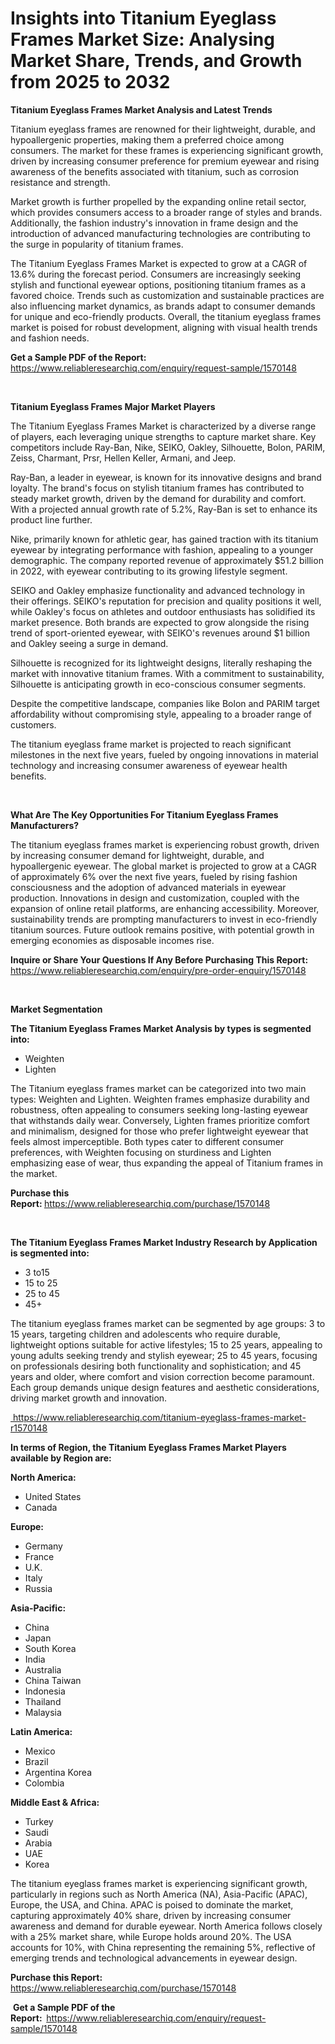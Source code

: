 <p><h1>Insights into Titanium Eyeglass Frames Market Size: Analysing Market Share, Trends, and Growth from 2025 to 2032</h1></p><p><strong>Titanium Eyeglass Frames Market Analysis and Latest Trends</strong></p>
<p><p>Titanium eyeglass frames are renowned for their lightweight, durable, and hypoallergenic properties, making them a preferred choice among consumers. The market for these frames is experiencing significant growth, driven by increasing consumer preference for premium eyewear and rising awareness of the benefits associated with titanium, such as corrosion resistance and strength. </p><p>Market growth is further propelled by the expanding online retail sector, which provides consumers access to a broader range of styles and brands. Additionally, the fashion industry's innovation in frame design and the introduction of advanced manufacturing technologies are contributing to the surge in popularity of titanium frames. </p><p>The Titanium Eyeglass Frames Market is expected to grow at a CAGR of 13.6% during the forecast period. Consumers are increasingly seeking stylish and functional eyewear options, positioning titanium frames as a favored choice. Trends such as customization and sustainable practices are also influencing market dynamics, as brands adapt to consumer demands for unique and eco-friendly products. Overall, the titanium eyeglass frames market is poised for robust development, aligning with visual health trends and fashion needs.</p></p>
<p><strong>Get a Sample PDF of the Report:&nbsp;</strong> <a href="https://www.reliableresearchiq.com/enquiry/request-sample/1570148?utm_campaign=2333&utm_medium=2&utm_source=Github&utm_content=ia&utm_term=13042025&utm_id=titanium-eyeglass-frames">https://www.reliableresearchiq.com/enquiry/request-sample/1570148</a></p>
<p>&nbsp;</p>
<p><strong>Titanium Eyeglass Frames Major Market Players</strong></p>
<p><p>The Titanium Eyeglass Frames Market is characterized by a diverse range of players, each leveraging unique strengths to capture market share. Key competitors include Ray-Ban, Nike, SEIKO, Oakley, Silhouette, Bolon, PARIM, Zeiss, Charmant, Prsr, Hellen Keller, Armani, and Jeep.</p><p>Ray-Ban, a leader in eyewear, is known for its innovative designs and brand loyalty. The brand's focus on stylish titanium frames has contributed to steady market growth, driven by the demand for durability and comfort. With a projected annual growth rate of 5.2%, Ray-Ban is set to enhance its product line further.</p><p>Nike, primarily known for athletic gear, has gained traction with its titanium eyewear by integrating performance with fashion, appealing to a younger demographic. The company reported revenue of approximately $51.2 billion in 2022, with eyewear contributing to its growing lifestyle segment.</p><p>SEIKO and Oakley emphasize functionality and advanced technology in their offerings. SEIKO's reputation for precision and quality positions it well, while Oakley's focus on athletes and outdoor enthusiasts has solidified its market presence. Both brands are expected to grow alongside the rising trend of sport-oriented eyewear, with SEIKO's revenues around $1 billion and Oakley seeing a surge in demand.</p><p>Silhouette is recognized for its lightweight designs, literally reshaping the market with innovative titanium frames. With a commitment to sustainability, Silhouette is anticipating growth in eco-conscious consumer segments.</p><p>Despite the competitive landscape, companies like Bolon and PARIM target affordability without compromising style, appealing to a broader range of customers.</p><p>The titanium eyeglass frame market is projected to reach significant milestones in the next five years, fueled by ongoing innovations in material technology and increasing consumer awareness of eyewear health benefits.</p></p>
<p>&nbsp;</p>
<p><strong>What Are The Key Opportunities For Titanium Eyeglass Frames Manufacturers?</strong></p>
<p><p>The titanium eyeglass frames market is experiencing robust growth, driven by increasing consumer demand for lightweight, durable, and hypoallergenic eyewear. The global market is projected to grow at a CAGR of approximately 6% over the next five years, fueled by rising fashion consciousness and the adoption of advanced materials in eyewear production. Innovations in design and customization, coupled with the expansion of online retail platforms, are enhancing accessibility. Moreover, sustainability trends are prompting manufacturers to invest in eco-friendly titanium sources. Future outlook remains positive, with potential growth in emerging economies as disposable incomes rise.</p></p>
<p><strong>Inquire or Share Your Questions If Any Before Purchasing This Report:</strong> <a href="https://www.reliableresearchiq.com/enquiry/pre-order-enquiry/1570148?utm_campaign=2333&utm_medium=2&utm_source=Github&utm_content=ia&utm_term=13042025&utm_id=titanium-eyeglass-frames">https://www.reliableresearchiq.com/enquiry/pre-order-enquiry/1570148</a></p>
<p>&nbsp;</p>
<p><strong>Market Segmentation</strong></p>
<p><strong>The Titanium Eyeglass Frames Market Analysis by types is segmented into:</strong></p>
<p><ul><li>Weighten</li><li>Lighten</li></ul></p>
<p><p>The Titanium eyeglass frames market can be categorized into two main types: Weighten and Lighten. Weighten frames emphasize durability and robustness, often appealing to consumers seeking long-lasting eyewear that withstands daily wear. Conversely, Lighten frames prioritize comfort and minimalism, designed for those who prefer lightweight eyewear that feels almost imperceptible. Both types cater to different consumer preferences, with Weighten focusing on sturdiness and Lighten emphasizing ease of wear, thus expanding the appeal of Titanium frames in the market.</p></p>
<p><strong>Purchase this Report:&nbsp;</strong><a href="https://www.reliableresearchiq.com/purchase/1570148?utm_campaign=2333&utm_medium=2&utm_source=Github&utm_content=ia&utm_term=13042025&utm_id=titanium-eyeglass-frames">https://www.reliableresearchiq.com/purchase/1570148</a></p>
<p>&nbsp;</p>
<p><strong>The Titanium Eyeglass Frames Market Industry Research by Application is segmented into:</strong></p>
<p><ul><li>3 to15</li><li>15 to 25</li><li>25 to 45</li><li>45+</li></ul></p>
<p><p>The titanium eyeglass frames market can be segmented by age groups: 3 to 15 years, targeting children and adolescents who require durable, lightweight options suitable for active lifestyles; 15 to 25 years, appealing to young adults seeking trendy and stylish eyewear; 25 to 45 years, focusing on professionals desiring both functionality and sophistication; and 45 years and older, where comfort and vision correction become paramount. Each group demands unique design features and aesthetic considerations, driving market growth and innovation.</p></p>
<p><a href="https://www.reliableresearchiq.com/titanium-eyeglass-frames-market-r1570148?utm_campaign=2333&utm_medium=2&utm_source=Github&utm_content=ia&utm_term=13042025&utm_id=titanium-eyeglass-frames">&nbsp;https://www.reliableresearchiq.com/titanium-eyeglass-frames-market-r1570148</a></p>
<p><strong>In terms of Region, the Titanium Eyeglass Frames Market Players available by Region are:</strong></p>
<p>
    <p> <strong> North America: </strong>
        <ul>
            <li>United States</li>
            <li>Canada</li>
        </ul>
        </p> 
    <p> <strong> Europe: </strong>
        <ul>
            <li>Germany</li>
            <li>France</li>
            <li>U.K.</li>
            <li>Italy</li>
            <li>Russia</li>
        </ul>
        </p> 
    <p> <strong> Asia-Pacific: </strong>
        <ul>
            <li>China</li>
            <li>Japan</li>
            <li>South Korea</li>
            <li>India</li>
            <li>Australia</li>
            <li>China Taiwan</li>
            <li>Indonesia</li>
            <li>Thailand</li>
            <li>Malaysia</li>
        </ul>
        </p> 
    <p> <strong> Latin America: </strong>
        <ul>
            <li>Mexico</li>
            <li>Brazil</li>
            <li>Argentina Korea</li>
            <li>Colombia</li>
        </ul>
        </p> 
    <p> <strong> Middle East & Africa: </strong>
        <ul>
            <li>Turkey</li>
            <li>Saudi</li>
            <li>Arabia</li>
            <li>UAE</li>
            <li>Korea</li>
        </ul>
    </p>
    </p>
<p><p>The titanium eyeglass frames market is experiencing significant growth, particularly in regions such as North America (NA), Asia-Pacific (APAC), Europe, the USA, and China. APAC is poised to dominate the market, capturing approximately 40% share, driven by increasing consumer awareness and demand for durable eyewear. North America follows closely with a 25% market share, while Europe holds around 20%. The USA accounts for 10%, with China representing the remaining 5%, reflective of emerging trends and technological advancements in eyewear design.</p></p>
<p><strong>Purchase this Report: </strong><a href="https://www.reliableresearchiq.com/purchase/1570148?utm_campaign=2333&utm_medium=2&utm_source=Github&utm_content=ia&utm_term=13042025&utm_id=titanium-eyeglass-frames">https://www.reliableresearchiq.com/purchase/1570148</a></p>
<p>&nbsp;<strong>Get a Sample PDF of the Report:&nbsp;&nbsp;</strong><a href="https://www.reliableresearchiq.com/enquiry/request-sample/1570148?utm_campaign=2333&utm_medium=2&utm_source=Github&utm_content=ia&utm_term=13042025&utm_id=titanium-eyeglass-frames">https://www.reliableresearchiq.com/enquiry/request-sample/1570148</a></p>
<p><strong></strong></p>
<p><p></p><p></p><p></p></p>